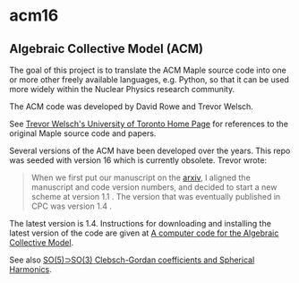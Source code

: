 # acm16

## Algebraic Collective Model (ACM)

The goal of this project is to translate the ACM Maple source code into one or
more other freely available languages, e.g. Python, so that it can be used more widely
within the Nuclear Physics research community.

The ACM code was developed by David Rowe and Trevor Welsch.

See [Trevor Welsch's University of Toronto Home 
Page](https://www.physics.utoronto.ca/site-archive/rowe/taw/taw_home.html)
for references to the original Maple source code and papers.

Several versions of the ACM have been developed over the years.
This repo was seeded with version 16 which is currently obsolete.
Trevor wrote:

> When we first put our manuscript on the [arxiv](http://arxiv.org/abs/1408.3824),
  I aligned the manuscript and code version numbers, and decided to start
  a new scheme at version 1.1 . The version that was eventually published
  in CPC was version 1.4 .

The latest version is 1.4.
Instructions for downloading and installing the latest version of the code
are given at [A computer code for the Algebraic Collective 
Model](https://www.physics.utoronto.ca/site-archive/rowe/taw/acm/acm_home.html).

See also [SO(5)⊃SO(3) Clebsch-Gordan coefficients and Spherical 
Harmonics](https://www.physics.utoronto.ca/site-archive/rowe/taw/acm/so5/so5_home.html).